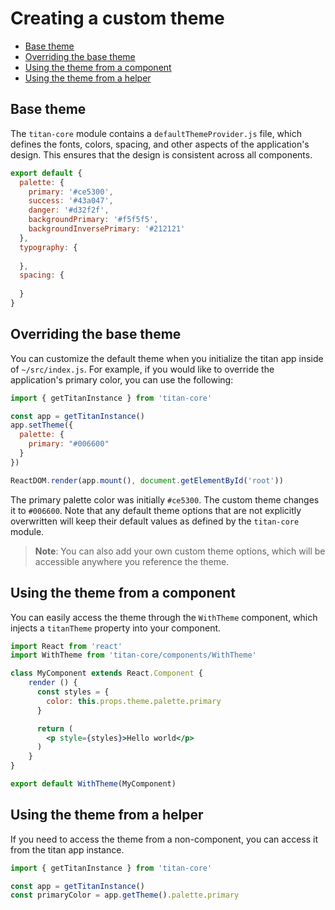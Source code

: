 # Creating a custom theme

- [Base theme](#base-theme)
- [Overriding the base theme](#overriding-base-theme)
- [Using the theme from a component](#theme-from-component)
- [Using the theme from a helper](#theme-from-helper)


## Base theme
<a id="base-theme"></a>
The `titan-core` module contains a `defaultThemeProvider.js` file, which defines the fonts, colors, spacing, and other aspects of the application's design. This ensures that the design is consistent across all components.

```javascript
export default {
  palette: {
    primary: '#ce5300',
    success: '#43a047',
    danger: '#d32f2f',
    backgroundPrimary: '#f5f5f5',
    backgroundInversePrimary: '#212121'
  },
  typography: {
    
  },
  spacing: {
    
  }
}
```

## Overriding the base theme
<a id="overriding-base-theme"></a>
You can customize the default theme when you initialize the titan app inside of `~/src/index.js`. For example, if you would like to override the application's primary color, you can use the following:

```javascript
import { getTitanInstance } from 'titan-core'

const app = getTitanInstance()
app.setTheme({
  palette: {
    primary: "#006600"
  }
})

ReactDOM.render(app.mount(), document.getElementById('root'))
```

The primary palette color was initially `#ce5300`. The custom theme changes it to `#006600`. Note that any default theme options that are not explicitly overwritten will keep their default values as defined by the `titan-core` module.

> **Note**: You can also add your own custom theme options, which will be accessible anywhere you reference the theme.

## Using the theme from a component
<a id="theme-from-component"></a>
You can easily access the theme through the `WithTheme` component, which injects a `titanTheme` property into your component.

```jsx harmony
import React from 'react'
import WithTheme from 'titan-core/components/WithTheme'

class MyComponent extends React.Component {
    render () {
      const styles = {
        color: this.props.theme.palette.primary
      }

      return (
        <p style={styles}>Hello world</p>
      )
    }
}

export default WithTheme(MyComponent)
```

## Using the theme from a helper
<a id="theme-from-helper"></a>
If you need to access the theme from a non-component, you can access it from the titan app instance.

```javascript
import { getTitanInstance } from 'titan-core'

const app = getTitanInstance()
const primaryColor = app.getTheme().palette.primary
```
